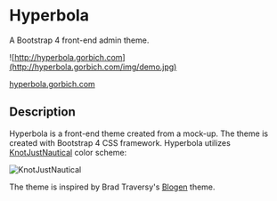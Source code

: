 # Hyperbola
A Bootstrap 4 front-end admin theme.

![http://hyperbola.gorbich.com](http://hyperbola.gorbich.com/img/demo.jpg)

[hyperbola.gorbich.com](http://hyperbola.gorbich.com)

## Description
Hyperbola is a front-end theme created from a mock-up. The theme is created with Bootstrap 4 CSS framework. Hyperbola utilizes [KnotJustNautical](https://color.adobe.com/KnotJustNautical-color-theme-10022690/) color scheme:

![KnotJustNautical](http://hyperbola.gorbich.com/img/color-scheme.jpg)

The theme is inspired by Brad Traversy's [Blogen](http://www.traversymedia.com/) theme.
